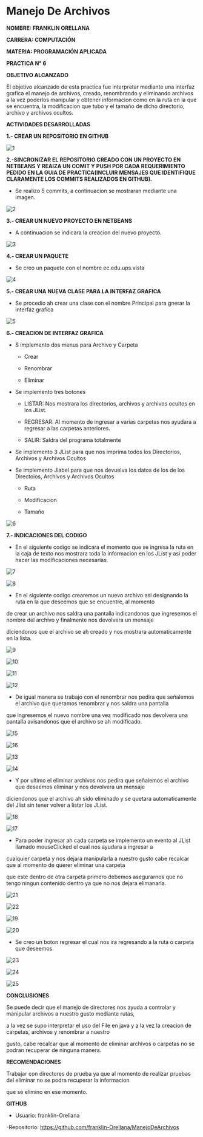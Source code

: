 # Manejo De Archivos

**NOMBRE: FRANKLIN ORELLANA**

**CARRERA: COMPUTACIÓN**

**MATERIA: PROGRAMACIÓN APLICADA**

**PRACTICA N° 6**

**OBJETIVO ALCANZADO**

El objetivo alcanzado de esta practica fue interpretar mediante una interfaz grafica el manejo de archivos, creado, renombrando y 
eliminando archivos a la vez poderlos manipular y obtener informacion como en la ruta en la que se encuentra, la modificacion que tubo y 
el tamaño de dicho directorio, archivo y archivos ocultos.

**ACTIVIDADES DESARROLLADAS**

**1.- CREAR UN REPOSITORIO EN GITHUB**

![1](https://user-images.githubusercontent.com/49034691/59171762-33698d00-8b0a-11e9-89f8-47e514104ac0.PNG)

**2.-SINCRONIZAR EL REPOSITORIO CREADO CON UN PROYECTO EN NETBEANS Y REAIZA UN COMIT Y PUSH POR CADA REQUERIMIENTO PEDIDO EN LA GUIA DE
PRACTICA(INCLUIR MENSAJES QUE IDENTIFIQUE CLARAMENTE LOS COMMITS REALIZADOS EN GITHUB).**

  - Se realizo 5 commits, a continuacion se mostraran mediante una imagen.
  
![2](https://user-images.githubusercontent.com/49034691/59171964-27ca9600-8b0b-11e9-8e54-8d8f0a6764e8.PNG)

**3.- CREAR UN NUEVO PROYECTO EN NETBEANS**

  - A continuacion se indicara la creacion del nuevo proyecto.
  
![3](https://user-images.githubusercontent.com/49034691/59172047-8e4fb400-8b0b-11e9-9eff-faac79ca8c88.PNG)

**4.- CREAR UN PAQUETE**

  - Se creo un paquete con el nombre ec.edu.ups.vista
  
![4](https://user-images.githubusercontent.com/49034691/59172108-eedef100-8b0b-11e9-9d6b-fc9ef77c12bc.PNG)

**5.- CREAR UNA NUEVA CLASE PARA LA INTERFAZ GRAFICA**

  - Se procedio ah crear una clase con el nombre Principal para gnerar la interfaz grafica
  
![5](https://user-images.githubusercontent.com/49034691/59172227-8a706180-8b0c-11e9-823d-583a4e6a799d.PNG)

**6.- CREACION DE INTERFAZ GRAFICA**

  - S implemento dos menus para Archivo y Carpeta
    
    - Crear
    
    - Renombrar
    
    - Eliminar

  - Se implemento tres botones 
    
    - LISTAR: Nos mostrara los directorios, archivos y archivos ocultos en los JList.
    
    - REGRESAR: Al momento de ingresar a varias carpetas nos ayudara a regresar a las carpetas anteriores.
    
    - SALIR: Saldra del programa totalmente
    
  - Se implemento 3 JList para que nos imprima todos los Directorios, Archivos y Archivos Ocultos
    
  - Se implemento Jlabel para que nos devuelva los datos de los de los Directoios, Archivos y Archivos Ocultos
    
    - Ruta
    
    - Modificacion
    
    - Tamaño
    
![6](https://user-images.githubusercontent.com/49034691/59172832-be00bb00-8b0f-11e9-8b28-9ff79553c4a5.PNG)

**7.- INDICACIONES DEL CODIGO**

  - En el siguiente codigo se indicara el momento que se ingresa la ruta en la caja de texto nos mostrara toda la informacion 
  en los JList y asi poder hacer las modificaciones necesarias.
  
![7](https://user-images.githubusercontent.com/49034691/59173538-e9d17000-8b12-11e9-9ee1-b4980a936fb8.PNG)

![8](https://user-images.githubusercontent.com/49034691/59173671-a7f4f980-8b13-11e9-9e76-8f56cf04eac7.PNG)

  -  En el siguiente codigo crearemos un nuevo archivo asi designando la ruta en la que deseemos que se encuentre, al momento
  
  de crear un archivo nos saldra una pantalla indicandonos que ingresemos el nombre del archivo y finalmente nos devolvera un mensaje
  
  diciendonos que el archivo se ah creado y nos mostrara automaticamente en la lista.
  
![9](https://user-images.githubusercontent.com/49034691/59173932-c8718380-8b14-11e9-8dc3-fa4457174eef.PNG)

![10](https://user-images.githubusercontent.com/49034691/59174083-70874c80-8b15-11e9-84f6-9a4acebf3556.PNG)

![11](https://user-images.githubusercontent.com/49034691/59174085-70874c80-8b15-11e9-9596-a2912f2e3f4d.PNG)

![12](https://user-images.githubusercontent.com/49034691/59174086-70874c80-8b15-11e9-84a7-8d4ecc1e5bb5.PNG)

  - De igual manera se trabajo con el renombrar nos pedira que señalemos el archivo que queramos renombrar y nos saldra una pantalla
  
  que ingresemos el nuevo nombre una vez modificado nos devolvera una pantalla avisandonos que el archivo se ah modificado.
  
![15](https://user-images.githubusercontent.com/49034691/59174290-5e59de00-8b16-11e9-8848-31e8bb81d944.PNG)

![16](https://user-images.githubusercontent.com/49034691/59174292-5e59de00-8b16-11e9-900b-913c09d096e9.PNG)

![13](https://user-images.githubusercontent.com/49034691/59174293-5e59de00-8b16-11e9-9b64-7751884eb761.PNG)

![14](https://user-images.githubusercontent.com/49034691/59174294-5ef27480-8b16-11e9-8652-1114e51eca2a.PNG)

  - Y por ultimo el eliminar archivos nos pedira que señalemos el archivo que deseemos eliminar y nos devolvera un mensaje
  
  diciendonos que el archivo ah sido eliminado y se quetara automaticamente del Jlist sin tener volver a listar los JList.
  
![18](https://user-images.githubusercontent.com/49034691/59174402-d7f1cc00-8b16-11e9-8467-3bee5f990730.PNG)

![17](https://user-images.githubusercontent.com/49034691/59174403-d7f1cc00-8b16-11e9-8975-fbb8fe321c5d.PNG)

  - Para poder ingresar ah cada carpeta se implemento un evento al JList llamado mouseClicked el cual nos ayudara a ingresar a 
  
  cualquier carpeta y nos dejara manipularla a nuestro gusto cabe recalcar que al momento de querer eliminar una carpeta
  
  que este dentro de otra carpeta primero debemos asegurarnos que no tengo ningun contenido dentro ya que no nos dejara elimanarla.
  
![21](https://user-images.githubusercontent.com/49034691/59174635-b6451480-8b17-11e9-91f2-0ce18d842df7.PNG)

![22](https://user-images.githubusercontent.com/49034691/59174636-b6ddab00-8b17-11e9-9a6c-8107129392ae.PNG)

![19](https://user-images.githubusercontent.com/49034691/59174638-b6ddab00-8b17-11e9-92d5-dded7d390971.PNG)

![20](https://user-images.githubusercontent.com/49034691/59174639-b6ddab00-8b17-11e9-940f-b705ea06eaf1.PNG)

  - Se creo un boton regresar el cual nos ira regresando a la ruta o carpeta que deseemos.
  
![23](https://user-images.githubusercontent.com/49034691/59174721-20f65000-8b18-11e9-95f9-0bb8ef37d357.PNG)

![24](https://user-images.githubusercontent.com/49034691/59174719-205db980-8b18-11e9-8e7d-16c04ffc7591.PNG)
  
![25](https://user-images.githubusercontent.com/49034691/59174720-205db980-8b18-11e9-914b-7dd4ec87efd8.PNG)

**CONCLUSIONES**

Se puede decir que el manejo de directores nos ayuda a controlar y manipular archivos a nuestro gusto mediante rutas,

a la vez se supo interpretar el uso del File en java y a la vez la creacion de carpetas, archivos y renombrar a nuestro

gusto, cabe recalcar que al momento de eliminar archivos o carpetas no se podran recuperar de ninguna manera.

**RECOMENDACIONES**

Trabajar con directores de prueba ya que al momento de realizar pruebas del eliminar no se podra recuperar la informacion

que se elimino en ese momento.

**GITHUB**

  - Usuario: franklin-Orellana
  
  -Repositorio: https://github.com/franklin-Orellana/ManejoDeArchivos






 
